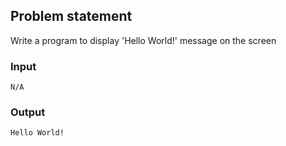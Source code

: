 ## Problem statement

Write a program to display 'Hello World!' message on the screen

### Input

    N/A

### Output

    Hello World!
